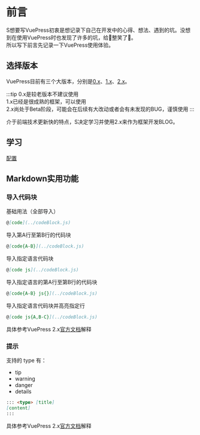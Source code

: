 # 前言

S想要写VuePress初衷是想记录下自己在开发中的心得、想法、遇到的坑。没想到在使用VuePress时也发现了许多的坑，给:older_man:整笑了:rofl:。<br>
所以写下前言先记录一下VuePress使用体验。

## 选择版本

VuePress目前有三个大版本，分别是[0.x](https://v0.vuepress.vuejs.org/zh/)、[1.x](https://v1.vuepress.vuejs.org/zh/)、[2.x](https://v2.vuepress.vuejs.org/zh/)。

:::tip
0.x是较老版本不建议使用<br>
1.x已经是很成熟的框架，可以使用<br>
2.x尚处于Beta阶段，可能会在后续有大改动或者会有未发现的BUG，谨慎使用
:::

介于前端技术更新快的特点，S决定学习并使用2.x来作为框架开发BLOG。

## 学习

[配置](https://v2.vuepress.vuejs.org/zh/reference/config.html)

## Markdown实用功能

### 导入代码块
基础用法（全部导入）
```md
@[code](../codeBlock.js)
```
导入第A行至第B行的代码块
```md
@[code{A-B}](../codeBlock.js)
```
导入指定语言代码块
```md
@[code js](../codeBlock.js)
```
导入指定语言的第A行至第B行的代码块
```md
@[code{A-B} js{}](../codeBlock.js)
```
导入指定语言代码块并高亮指定行
```md
@[code js{A,B-C}](../codeBlock.js)
```

具体参考VuePress 2.x[官方文档](https://v2.vuepress.vuejs.org/zh/guide/markdown.html#%E5%AF%BC%E5%85%A5%E4%BB%A3%E7%A0%81%E5%9D%97)解释

### 提示

支持的 type 有：

- tip
- warning
- danger
- details

```md
::: <type> [title]
[content]
:::
```

具体参考VuePress 2.x[官方文档](https://v2.vuepress.vuejs.org/zh/reference/default-theme/markdown.html#%E8%87%AA%E5%AE%9A%E4%B9%89%E5%AE%B9%E5%99%A8)解释